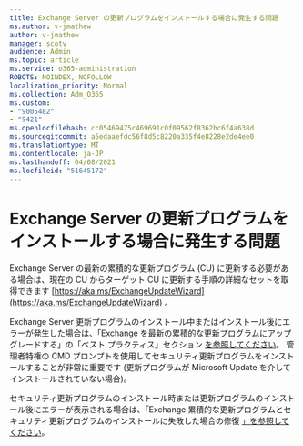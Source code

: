 ```yaml
---
title: Exchange Server の更新プログラムをインストールする場合に発生する問題
ms.author: v-jmathew
author: v-jmathew
manager: scotv
audience: Admin
ms.topic: article
ms.service: o365-administration
ROBOTS: NOINDEX, NOFOLLOW
localization_priority: Normal
ms.collection: Adm_O365
ms.custom:
- "9005482"
- "9421"
ms.openlocfilehash: cc05469475c469691c0f09562f8362bc6f4a638d
ms.sourcegitcommit: a5edaaefdc56f8d5c8220a335f4e8228e2de4ee0
ms.translationtype: MT
ms.contentlocale: ja-JP
ms.lasthandoff: 04/08/2021
ms.locfileid: "51645172"
---
```

# <a name="issues-when-installing-exchange-server-updates"></a>Exchange Server の更新プログラムをインストールする場合に発生する問題

Exchange Server の最新の累積的な更新プログラム (CU) に更新する必要がある場合は、現在の CU からターゲット CU に更新する手順の詳細なセットを取得できます [https://aka.ms/ExchangeUpdateWizard](https://aka.ms/ExchangeUpdateWizard) 。

Exchange Server 更新プログラムのインストール中またはインストール後にエラーが発生した場合は、「Exchange を最新の累積的な更新プログラムにアップグレードする」の「ベスト プラクティス」セクション [を参照してください](https://docs.microsoft.com/Exchange/plan-and-deploy/install-cumulative-updates)。 管理者特権の CMD プロンプトを使用してセキュリティ更新プログラムをインストールすることが非常に重要です (更新プログラムが Microsoft Update を介してインストールされていない場合)。

セキュリティ更新プログラムのインストール時または更新プログラムのインストール後にエラーが表示される場合は、「Exchange 累積的な更新プログラムとセキュリティ更新プログラムのインストールに失敗した場合の修復 [」を参照してください](https://aka.ms/exupdatefaq)。
